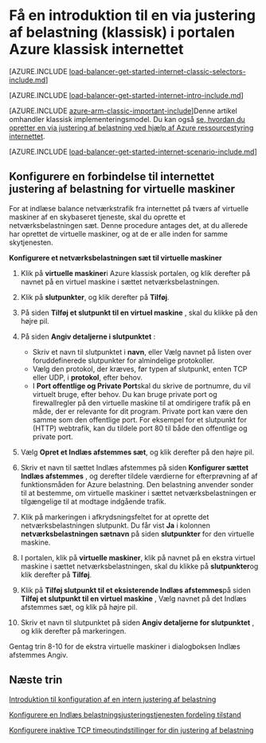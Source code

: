 
<properties
   pageTitle="Få en introduktion til en via justering af belastning i klassisk implementeringsmodel ved hjælp af portalen Azure klassisk internettet | Microsoft Azure"
   description="Lær, hvordan du opretter en via justering af belastning i klassisk implementeringsmodel ved hjælp af portalen Azure klassisk internettet"
   services="load-balancer"
   documentationCenter="na"
   authors="sdwheeler"
   manager="carmonm"
   editor=""
   tags="azure-service-management"
/>
<tags
   ms.service="load-balancer"
   ms.devlang="na"
   ms.topic="get-started-article"
   ms.tgt_pltfrm="na"
   ms.workload="infrastructure-services"
   ms.date="08/31/2016"
   ms.author="sewhee" />

# <a name="get-started-creating-an-internet-facing-load-balancer-classic-in-the-azure-classic-portal"></a>Få en introduktion til en via justering af belastning (klassisk) i portalen Azure klassisk internettet

[AZURE.INCLUDE [load-balancer-get-started-internet-classic-selectors-include.md](../../includes/load-balancer-get-started-internet-classic-selectors-include.md)]

[AZURE.INCLUDE [load-balancer-get-started-internet-intro-include.md](../../includes/load-balancer-get-started-internet-intro-include.md)]

[AZURE.INCLUDE [azure-arm-classic-important-include](../../includes/azure-arm-classic-important-include.md)]Denne artikel omhandler klassisk implementeringsmodel. Du kan også [se, hvordan du opretter en via justering af belastning ved hjælp af Azure ressourcestyring internettet](load-balancer-get-started-internet-arm-ps.md).

[AZURE.INCLUDE [load-balancer-get-started-internet-scenario-include.md](../../includes/load-balancer-get-started-internet-scenario-include.md)]


## <a name="set-up-an-internet-facing-load-balancer-for-virtual-machines"></a>Konfigurere en forbindelse til internettet justering af belastning for virtuelle maskiner

For at indlæse balance netværkstrafik fra internettet på tværs af virtuelle maskiner af en skybaseret tjeneste, skal du oprette et netværksbelastningen sæt. Denne procedure antages det, at du allerede har oprettet de virtuelle maskiner, og at de er alle inden for samme skytjenesten.

**Konfigurere et netværksbelastningen sæt til virtuelle maskiner**

1. Klik på **virtuelle maskiner**i Azure klassisk portalen, og klik derefter på navnet på en virtuel maskine i sættet netværksbelastningen.

2. Klik på **slutpunkter**, og klik derefter på **Tilføj**.

3. På siden **Tilføj et slutpunkt til en virtuel maskine** , skal du klikke på den højre pil.

4. På siden **Angiv detaljerne i slutpunktet** :

    * Skriv et navn til slutpunktet i **navn**, eller Vælg navnet på listen over foruddefinerede slutpunkter for almindelige protokoller.
    * Vælg den protokol, der kræves, før typen af slutpunkt, enten TCP eller UDP, i **protokol**, efter behov.
    * I **Port offentlige og Private Port**skal du skrive de portnumre, du vil virtuelt bruge, efter behov. Du kan bruge private port og firewallregler på den virtuelle maskine til at omdirigere trafik på en måde, der er relevante for dit program. Private port kan være den samme som den offentlige port. For eksempel for et slutpunkt for (HTTP) webtrafik, kan du tildele port 80 til både den offentlige og private port.

5. Vælg **Opret et Indlæs afstemmes sæt**, og klik derefter på den højre pil.

6. Skriv et navn til sættet Indlæs afstemmes på siden **Konfigurer sættet Indlæs afstemmes** , og derefter tildele værdierne for efterprøvning af af funktionsmåden for Azure belastning. Den belastning anvender sonder til at bestemme, om virtuelle maskiner i sættet netværksbelastningen er tilgængelige til at modtage indgående trafik.

7. Klik på markeringen i afkrydsningsfeltet for at oprette det netværksbelastningen slutpunkt. Du får vist **Ja** i kolonnen **netværksbelastningen sætnavn** på siden **slutpunkter** for den virtuelle maskine.

8. I portalen, klik på **virtuelle maskiner**, klik på navnet på en ekstra virtuel maskine i sættet netværksbelastningen, skal du klikke på **slutpunkter**og klik derefter på **Tilføj**.

9. Klik på **Tilføj slutpunkt til et eksisterende Indlæs afstemmes**på siden **Tilføj et slutpunkt til en virtuel maskine** , Vælg navnet på det Indlæs afstemmes sæt, og klik på højre pil.

10. Skriv et navn til slutpunktet på siden **Angiv detaljerne for slutpunktet** , og klik derefter på markeringen.

Gentag trin 8-10 for de ekstra virtuelle maskiner i dialogboksen Indlæs afstemmes Angiv.



## <a name="next-steps"></a>Næste trin

[Introduktion til konfiguration af en intern justering af belastning](load-balancer-get-started-ilb-arm-ps.md)

[Konfigurere en Indlæs belastningsjusteringstjenesten fordeling tilstand](load-balancer-distribution-mode.md)

[Konfigurere inaktive TCP timeoutindstillinger for din justering af belastning](load-balancer-tcp-idle-timeout.md)

